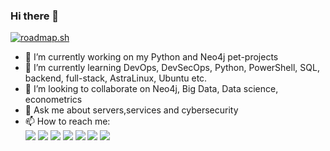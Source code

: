 ### Hi there 👋
[![roadmap.sh](https://api.roadmap.sh/v1-badge/tall/65991ff0ae22c12523304752?variant=dark)](https://roadmap.sh)

- 🔭 I’m currently working on my Python and Neo4j pet-projects
- 🌱 I’m currently learning DevOps, DevSecOps, Python, PowerShell, SQL, backend, full-stack, AstraLinux, Ubuntu etc.
- 👯 I’m looking to collaborate on Neo4j, Big Data, Data science, econometrics
- 💬 Ask me about servers,services and cybersecurity
- 📫 How to reach me:<div id="badges"><a href="mailto:igor.lytkin.2020@ya.ru"><img src="https://img.shields.io/badge/Яндекс-red?style=flat&logoColor=white"/></a>
<a href="https://t.me/IgorLytkin"><img src="https://img.shields.io/badge/Telegram-blue?color=blue&logo=telegram&logoColor=white"/></a>
<a href="https://www.facebook.com/igorlytkin2023/"><img src="https://img.shields.io/badge/Facebook-blue?style=flat&logo=Facebook&logoColor=white"/></a>
<a href="https://instagram.com/igorlytkin2023"><img src="https://img.shields.io/badge/Instagram-red?style=flat&logo=Instagram&logoColor=white"/></a>
<a href="https://x.com/ynBU5k_9DhB5ooi"><img src="https://img.shields.io/badge/Twitter-blue?style=flat&logo=Twitter&logoColor=white"/></a>
<a href="https://www.linkedin.com/in/igor-lytkin-29516552"><img src="https://img.shields.io/badge/Linkedin-blue?style=flat&logo=Linkedin&logoColor=white"/></a>
<a href="https://www.youtube.com/channel/UCmiOCyMzEFRdnYNceaPcGpw"><img src="https://img.shields.io/badge/YouTube-red?style=flat&logo=YouTube&logoColor=white"/></a>
</div>
<!--
**IgorLytkin/IgorLytkin** is a ✨ _special_ ✨ repository because its `README.md` (this file) appears on your GitHub profile.

Here are some ideas to get you started:

- 🤔 I’m looking for help with ...
- 😄 Pronouns: ...
- ⚡ Fun fact: ...
-->
